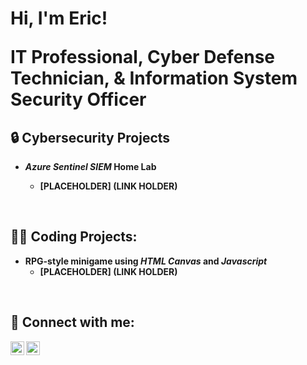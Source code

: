 <h1>Hi, I'm Eric!
  
  <br/>
  
  <a>IT Professional</a>, <a>Cyber Defense Technician</a>, <a>& Information System Security Officer</a></h1>

<h2>🔒 Cybersecurity Projects</h2>

- <b><em>Azure Sentinel SIEM</em> Home Lab 
  - [PLACEHOLDER] (LINK HOLDER)
<br>

<h2>👨‍💻 Coding Projects:</h2>


- <b>RPG-style minigame using <em>HTML Canvas</em> and <em>Javascript</em></b>
  - [PLACEHOLDER] (LINK HOLDER)
<br>

<h2>📱 Connect with me:</h2>

[<img align="left" alt="mcmilliantech | YouTube" width="22px" src="https://simpleicons.org/icons/youtube.svg" />][youtube]

[<img align="left" alt="mcmilliantech | LinkedIn" width="22px" src="https://cdn.jsdelivr.net/npm/simple-icons@v3/icons/linkedin.svg" />][linkedin]

[youtube]: https://www.youtube.com/c/mcmilliantech
[linkedin]: https://linkedin.com/in/ericmcmillian

